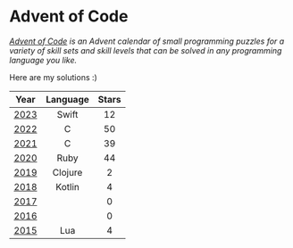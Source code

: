 # Advent of Code
*[Advent of Code](https://adventofcode.com/) is an Advent calendar of small programming puzzles for a variety of skill sets and skill levels that can be solved in any programming language you like.*

Here are my solutions :)

| Year                                  | Language | Stars |
| :-:                                   | :-:      | :-:   |
| [2023](https://adventofcode.com/2023) | Swift    | 12     |
| [2022](https://adventofcode.com/2022) | C        | 50    |
| [2021](https://adventofcode.com/2021) | C        | 39    |
| [2020](https://adventofcode.com/2020) | Ruby     | 44    |
| [2019](https://adventofcode.com/2019) | Clojure  | 2     |
| [2018](https://adventofcode.com/2018) | Kotlin   | 4     |
| [2017](https://adventofcode.com/2017) |          | 0     |
| [2016](https://adventofcode.com/2016) |          | 0     |
| [2015](https://adventofcode.com/2015) | Lua      | 4     |
